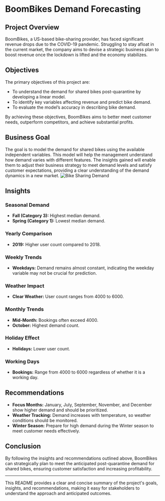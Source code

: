 
# BoomBikes Demand Forecasting

## Project Overview

BoomBikes, a US-based bike-sharing provider, has faced significant revenue drops due to the COVID-19 pandemic. Struggling to stay afloat in the current market, the company aims to devise a strategic business plan to boost revenue once the lockdown is lifted and the economy stabilizes.

## Objectives

The primary objectives of this project are:
- To understand the demand for shared bikes post-quarantine by developing a linear model.
- To identify key variables affecting revenue and predict bike demand.
- To evaluate the model’s accuracy in describing bike demand.

By achieving these objectives, BoomBikes aims to better meet customer needs, outperform competitors, and achieve substantial profits.

## Business Goal

The goal is to model the demand for shared bikes using the available independent variables. This model will help the management understand how demand varies with different features. The insights gained will enable them to adjust their business strategy to meet demand levels and satisfy customer expectations, providing a clear understanding of the demand dynamics in a new market.
![Bike Sharing Demand](https://github.com/connectsroy/Bike_Sharing_Case_Study/blob/151b319eac90c713b4f8efcba8f17fb6bbad812d/229470317-1fa462ee-f089-41e1-9731-0fdf98e9f85c.png)
## Insights

### Seasonal Demand
- **Fall (Category 3):** Highest median demand.
- **Spring (Category 1):** Lowest median demand.

### Yearly Comparison
- **2019:** Higher user count compared to 2018.

### Weekly Trends
- **Weekdays:** Demand remains almost constant, indicating the weekday variable may not be crucial for prediction.

### Weather Impact
- **Clear Weather:** User count ranges from 4000 to 6000.

### Monthly Trends
- **Mid-Month:** Bookings often exceed 4000.
- **October:** Highest demand count.

### Holiday Effect
- **Holidays:** Lower user count.

### Working Days
- **Bookings:** Range from 4000 to 6000 regardless of whether it is a working day.

## Recommendations

- **Focus Months:** January, July, September, November, and December show higher demand and should be prioritized.
- **Weather Tracking:** Demand increases with temperature, so weather conditions should be monitored.
- **Winter Season:** Prepare for high demand during the Winter season to meet customer needs effectively.

## Conclusion

By following the insights and recommendations outlined above, BoomBikes can strategically plan to meet the anticipated post-quarantine demand for shared bikes, ensuring customer satisfaction and increasing profitability.

---

This README provides a clear and concise summary of the project's goals, insights, and recommendations, making it easy for stakeholders to understand the approach and anticipated outcomes.
